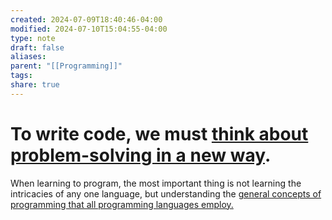 ```yaml
---
created: 2024-07-09T18:40:46-04:00
modified: 2024-07-10T15:04:55-04:00
type: note
draft: false
aliases: 
parent: "[[Programming]]"
tags: 
share: true
---
```

# To write code, we must [think about problem-solving in a new way](https://allendowney.github.io/ThinkPython/chap01.html).

When learning to program, the most important thing is not learning the intricacies of any one language, but understanding the [general concepts of programming that all programming languages employ.](https://learnxinyminutes.com)